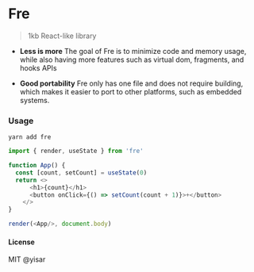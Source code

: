 # Fre

> 1kb React-like library

- **Less is more** The goal of Fre is to minimize code and memory usage, while also having more features such as virtual dom, fragments, and hooks APIs

- **Good portability** Fre only has one file and does not require building, which makes it easier to port to other platforms, such as embedded systems.

### Usage

```shell
yarn add fre
```

```js
import { render, useState } from 'fre'

function App() {
  const [count, setCount] = useState(0)
  return <>
      <h1>{count}</h1>
      <button onClick={() => setCount(count + 1)}>+</button>
    </>
}

render(<App/>, document.body)
```
#### License

MIT @yisar
